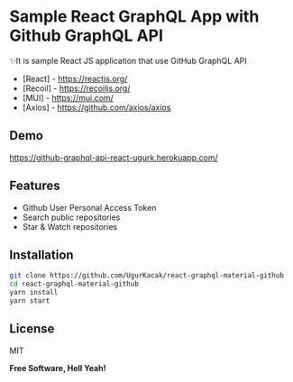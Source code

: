 # Sample React GraphQL App with Github GraphQL API

✨It is sample React JS application that use GitHub GraphQL API
- [React] - https://reactjs.org/
- [Recoil] - https://recoiljs.org/
- [MUI] - https://mui.com/
- [Axios] - https://github.com/axios/axios

## Demo

https://github-graphql-api-react-ugurk.herokuapp.com/


## Features

- Github User Personal Access Token
- Search public repositories
- Star & Watch repositories

## Installation

```sh
git clone https://github.com/UgurKacak/react-graphql-material-github
cd react-graphql-material-github
yarn install
yarn start
```
## License

MIT

**Free Software, Hell Yeah!**
